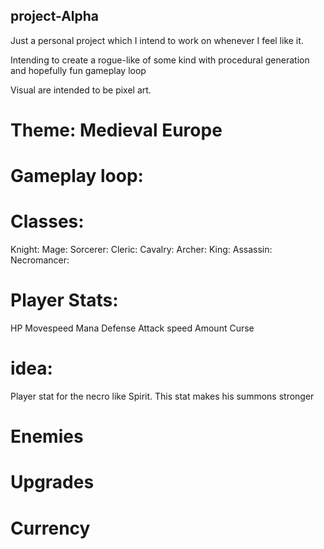 ## project-Alpha

Just a personal project which I intend to work on whenever I feel like it. 

Intending to create a rogue-like of some kind with procedural generation and hopefully fun gameplay loop

Visual are intended to be pixel art.


# Theme: Medieval Europe

# Gameplay loop:


# Classes:
Knight:
Mage:
Sorcerer:
Cleric:
Cavalry:
Archer:
King:
Assassin:
Necromancer:


# Player Stats:
HP
Movespeed
Mana
Defense
Attack speed
Amount
Curse

# idea:
Player stat for the necro like Spirit. This stat makes his summons stronger

# Enemies


# Upgrades


# Currency


#
